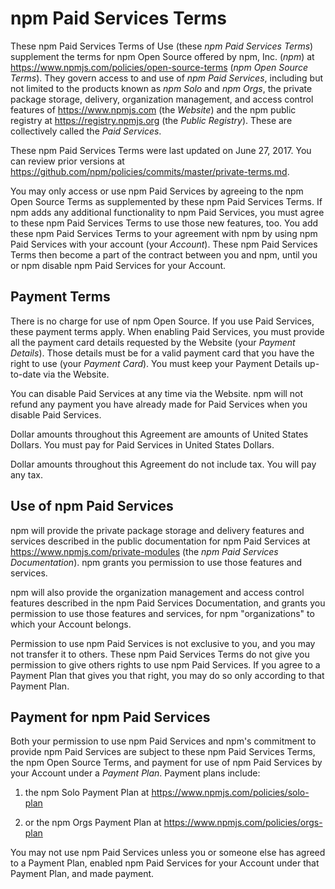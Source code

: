 # npm Paid Services Terms

These npm Paid Services Terms of Use (these _npm Paid Services Terms_)
supplement the terms for npm Open Source offered by npm, Inc.
(_npm_) at <https://www.npmjs.com/policies/open-source-terms> (_npm Open
Source Terms_). They govern access to and use of _npm Paid Services_,
including but not limited to the products known as  _npm Solo_ and
_npm Orgs_, the private package storage, delivery,
organization management, and access control features of
<https://www.npmjs.com> (the _Website_) and the npm public registry
at <https://registry.npmjs.org> (the _Public Registry_). These are
collectively called the _Paid Services_.

These npm Paid Services Terms were last updated on
June 27, 2017.
You can review prior versions at
<https://github.com/npm/policies/commits/master/private-terms.md>.

You may only access or use npm Paid Services by agreeing to the npm
Open Source Terms as supplemented by these npm Paid Services Terms. If
npm adds any additional functionality to npm Paid Services, you must
agree to these npm Paid Services Terms to use those new features, too.
You add these npm Paid Services Terms to your agreement with npm by
using npm Paid Services with your account (your _Account_). These
npm Paid Services Terms then become a part of the contract between you
and npm, until you or npm disable npm Paid Services for your Account.

## Payment Terms

There is no charge for use of npm Open Source. If you use Paid Services,
these payment terms apply. When enabling Paid Services, you must provide
all the payment card details requested by the Website (your _Payment
Details_). Those details must be for a valid payment card that you have
the right to use (your _Payment Card_). You must keep your Payment
Details up-to-date via the Website.

You can disable Paid Services at any time via the Website. npm will not
refund any payment you have already made for Paid Services when you
disable Paid Services.

Dollar amounts throughout this Agreement are amounts of United States
Dollars. You must pay for Paid Services in United States Dollars.

Dollar amounts throughout this Agreement do not include tax. You will
pay any tax.

## Use of npm Paid Services

npm will provide the private package storage and delivery features and
services described in the public documentation for npm Paid Services
at <https://www.npmjs.com/private-modules> (the _npm Paid Services
Documentation_). npm grants you permission to use those features and
services.

npm will also provide the organization management and access control
features described in the npm Paid Services Documentation, and grants
you permission to use those features and services, for npm
"organizations" to which your Account belongs.

Permission to use npm Paid Services is not exclusive to you, and you
may not transfer it to others. These npm Paid Services Terms do not
give you permission to give others rights to use npm Paid Services.
If you agree to a Payment Plan that gives you that right, you may do so
only according to that Payment Plan.

## Payment for npm Paid Services

Both your permission to use npm Paid Services and npm's commitment to
provide npm Paid Services are subject to these npm Paid Services
Terms, the npm Open Source Terms, and payment for use of npm Paid
Services by your Account under a _Payment Plan_. Payment plans include:

1. the npm Solo Payment Plan at
   <https://www.npmjs.com/policies/solo-plan>

2. or the npm Orgs Payment Plan at
   <https://www.npmjs.com/policies/orgs-plan>

You may not use npm Paid Services unless you or someone else has
agreed to a Payment Plan, enabled npm Paid Services for your Account
under that Payment Plan, and made payment.
